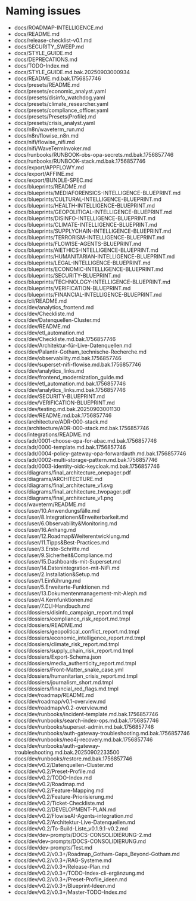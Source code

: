 # Naming issues

- docs/ROADMAP-INTELLIGENCE.md
- docs/README.md
- docs/release-checklist-v0.1.md
- docs/SECURITY_SWEEP.md
- docs/STYLE_GUIDE.md
- docs/DEPRECATIONS.md
- docs/TODO-Index.md
- docs/STYLE_GUIDE.md.bak.20250903000934
- docs/README.md.bak.1756857746
- docs/presets/README.md
- docs/presets/economic_analyst.yaml
- docs/presets/disinfo_watchdog.yaml
- docs/presets/climate_researcher.yaml
- docs/presets/compliance_officer.yaml
- docs/presets/Presets(Profile).md
- docs/presets/crisis_analyst.yaml
- docs/n8n/waveterm_run.md
- docs/n8n/flowise_n8n.md
- docs/nifi/flowise_nifi.md
- docs/nifi/WaveTermInvoker.md
- docs/runbooks/RUNBOOK-obs-opa-secrets.md.bak.1756857746
- docs/runbooks/RUNBOOK-stack.md.bak.1756857746
- docs/export/APPFLOWY.md
- docs/export/AFFINE.md
- docs/export/BUNDLE-SPEC.md
- docs/blueprints/README.md
- docs/blueprints/MEDIAFORENSICS-INTELLIGENCE-BLUEPRINT.md
- docs/blueprints/CULTURAL-INTELLIGENCE-BLUEPRINT.md
- docs/blueprints/HEALTH-INTELLIGENCE-BLUEPRINT.md
- docs/blueprints/GEOPOLITICAL-INTELLIGENCE-BLUEPRINT.md
- docs/blueprints/DISINFO-INTELLIGENCE-BLUEPRINT.md
- docs/blueprints/CLIMATE-INTELLIGENCE-BLUEPRINT.md
- docs/blueprints/SUPPLYCHAIN-INTELLIGENCE-BLUEPRINT.md
- docs/blueprints/TERRORISM-INTELLIGENCE-BLUEPRINT.md
- docs/blueprints/FLOWISE-AGENTS-BLUEPRINT.md
- docs/blueprints/AIETHICS-INTELLIGENCE-BLUEPRINT.md
- docs/blueprints/HUMANITARIAN-INTELLIGENCE-BLUEPRINT.md
- docs/blueprints/LEGAL-INTELLIGENCE-BLUEPRINT.md
- docs/blueprints/ECONOMIC-INTELLIGENCE-BLUEPRINT.md
- docs/blueprints/SECURITY-BLUEPRINT.md
- docs/blueprints/TECHNOLOGY-INTELLIGENCE-BLUEPRINT.md
- docs/blueprints/VERIFICATION-BLUEPRINT.md
- docs/blueprints/FINANCIAL-INTELLIGENCE-BLUEPRINT.md
- docs/cli/README.md
- docs/dev/analytics_frontend.md
- docs/dev/Checkliste.md
- docs/dev/Datenquellen-Cluster.md
- docs/dev/README.md
- docs/dev/etl_automation.md
- docs/dev/Checkliste.md.bak.1756857746
- docs/dev/Architektur-für-Live-Datenquellen.md
- docs/dev/Palantir-Gotham_technische-Recherche.md
- docs/dev/observability.md.bak.1756857746
- docs/dev/superset-nifi-flowise.md.bak.1756857746
- docs/dev/analytics_links.md
- docs/dev/frontend_modernization_guide.md
- docs/dev/etl_automation.md.bak.1756857746
- docs/dev/analytics_links.md.bak.1756857746
- docs/dev/SECURITY-BLUEPRINT.md
- docs/dev/VERIFICATION-BLUEPRINT.md
- docs/dev/testing.md.bak.20250903001130
- docs/dev/README.md.bak.1756857746
- docs/architecture/ADR-000-stack.md
- docs/architecture/ADR-000-stack.md.bak.1756857746
- docs/integrations/README.md
- docs/adr/0001-choose-opa-for-abac.md.bak.1756857746
- docs/adr/0000-template.md.bak.1756857746
- docs/adr/0004-policy-gateway-opa-forwardauth.md.bak.1756857746
- docs/adr/0002-multi-storage-pattern.md.bak.1756857746
- docs/adr/0003-identity-oidc-keycloak.md.bak.1756857746
- docs/diagrams/final_architecture_onepager.pdf
- docs/diagrams/ARCHITECTURE.md
- docs/diagrams/final_architecture_v1.svg
- docs/diagrams/final_architecture_twopager.pdf
- docs/diagrams/final_architecture_v1.png
- docs/waveterm/README.md
- docs/user/10.Anwendungsfälle.md
- docs/user/8.Integrationen&Erweiterbarkeit.md
- docs/user/6.Observability&Monitoring.md
- docs/user/16.Anhang.md
- docs/user/12.Roadmap&Weiterentwicklung.md
- docs/user/11.Tipps&Best-Practices.md
- docs/user/3.Erste-Schritte.md
- docs/user/9.Sicherheit&Compliance.md
- docs/user/15.Dashboards-mit-Superset.md
- docs/user/14.Datenintegration-mit-NiFi.md
- docs/user/2.Installation&Setup.md
- docs/user/1.Einführung.md
- docs/user/5.Erweiterte-Funktionen.md
- docs/user/13.Dokumentenmanagement-mit-Aleph.md
- docs/user/4.Kernfunktionen.md
- docs/user/7.CLI-Handbuch.md
- docs/dossiers/disinfo_campaign_report.md.tmpl
- docs/dossiers/compliance_risk_report.md.tmpl
- docs/dossiers/README.md
- docs/dossiers/geopolitical_conflict_report.md.tmpl
- docs/dossiers/economic_intelligence_report.md.tmpl
- docs/dossiers/climate_risk_report.md.tmpl
- docs/dossiers/supply_chain_risk_report.md.tmpl
- docs/dossiers/Export-Schema.json
- docs/dossiers/media_authenticity_report.md.tmpl
- docs/dossiers/Front-Matter_snake_case.yml
- docs/dossiers/humanitarian_crisis_report.md.tmpl
- docs/dossiers/journalism_short.md.tmpl
- docs/dossiers/financial_red_flags.md.tmpl
- docs/dev/roadmap/README.md
- docs/dev/roadmap/v0.1-overview.md
- docs/dev/roadmap/v0.2-overview.md
- docs/dev/runbooks/incident-template.md.bak.1756857746
- docs/dev/runbooks/search-index-ops.md.bak.1756857746
- docs/dev/runbooks/superset-admin.md.bak.1756857746
- docs/dev/runbooks/auth-gateway-troubleshooting.md.bak.1756857746
- docs/dev/runbooks/neo4j-recovery.md.bak.1756857746
- docs/dev/runbooks/auth-gateway-troubleshooting.md.bak.20250902233500
- docs/dev/runbooks/restore.md.bak.1756857746
- docs/dev/v0.2/Datenquellen-Cluster.md
- docs/dev/v0.2/Preset-Profile.md
- docs/dev/v0.2/TODO-Index.md
- docs/dev/v0.2/Roadmap.md
- docs/dev/v0.2/Feature-Mapping.md
- docs/dev/v0.2/Feature-Priorisierung.md
- docs/dev/v0.2/Ticket-Checkliste.md
- docs/dev/v0.2/DEVELOPMENT-PLAN.md
- docs/dev/v0.2/FlowiseAI-Agents-integration.md
- docs/dev/v0.2/Architektur-Live-Datenquellen.md
- docs/dev/v0.2/To-Build-Liste_v0.1.9.1-v0.2.md
- docs/dev/dev-prompts/DOCS-CONSOLIDIERUNG-2.md
- docs/dev/dev-prompts/DOCS-CONSOLIDIERUNG.md
- docs/dev/dev-prompts/Test.md
- docs/dev/v0.2/v0.3+/Roadmap_Gotham-Gaps_Beyond-Gotham.md
- docs/dev/v0.2/v0.3+/RAG-Systeme.md
- docs/dev/v0.2/v0.3+/Release-Plan.md
- docs/dev/v0.2/v0.3+/TODO-Index-cli-ergänzung.md
- docs/dev/v0.2/v0.3+/Preset-Profile_ideen.md
- docs/dev/v0.2/v0.3+/Blueprint-Ideen.md
- docs/dev/v0.2/v0.3+/Master-TODO-Index.md
